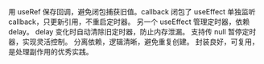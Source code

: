 用 useRef 保存回调，避免闭包捕获旧值。callback 闭包了
useEffect 单独监听 callback，只更新引用，不重启定时器。
另一个 useEffect 管理定时器，依赖 delay。
delay 变化时自动清除旧定时器，防止内存泄漏。
支持传 null 暂停定时器，实现灵活控制。
分离依赖，逻辑清晰，避免重复创建。
封装良好，可复用，是处理副作用的优秀实践。